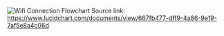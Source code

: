 ![Wifi Connection Flowchart](https://www.lucidchart.com/publicSegments/view/d43cea8a-702b-4ec9-b971-079c7b429b57/image.png) 
Source link: https://www.lucidchart.com/documents/view/667fb477-dff9-4a86-9e19-7af5e8a4c06d
